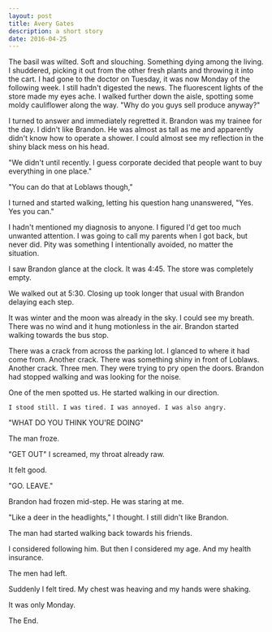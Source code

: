 ```yaml
---
layout: post
title: Avery Gates
description: a short story
date: 2016-04-25
---
```


The basil was wilted. Soft and slouching. Something dying among the living. I shuddered, picking it out from the other fresh plants and throwing it into the cart. I had gone to the doctor on Tuesday, it was now Monday of the following week. I still hadn't digested the news. The fluorescent lights of the store made my eyes ache. I walked further down the aisle, spotting some moldy cauliflower along the way.
"Why do you guys sell produce anyway?"

I turned to answer and immediately regretted it. Brandon was my trainee for the day. I didn't like Brandon. He was almost as tall as me and apparently didn't know how to operate a shower. I could almost see my reflection in the shiny black mess on his head.

"We didn't until recently. I guess corporate decided that people want to buy everything in one place."

"You can do that at Loblaws though,"

I turned and started walking, letting his question hang unanswered, "Yes. Yes you can."

I hadn't mentioned my diagnosis to anyone. I figured I'd get too much unwanted attention. I was going to call my parents when I got back, but never did. Pity was something I intentionally avoided, no matter the situation.

I saw Brandon glance at the clock. It was 4:45. The store was completely empty.

We walked out at 5:30. Closing up took longer that usual with Brandon delaying each step.

It was winter and the moon was already in the sky. I could see my breath. There was no wind and it hung motionless in the air. Brandon started walking towards the bus stop.

There was a crack from across the parking lot. I glanced to where it had come from. Another crack. There was something shiny in front of Loblaws. Another crack. Three men. They were trying to pry open the doors. Brandon had stopped walking and was looking for the noise.

One of the men spotted us. He started walking in our direction.

    I stood still. I was tired. I was annoyed. I was also angry.

"WHAT DO YOU THINK YOU'RE DOING"

The man froze.

"GET OUT" I screamed, my throat already raw.

It felt good.

"GO. LEAVE."

Brandon had frozen mid-step. He was staring at me.

"Like a deer in the headlights," I thought. I still didn't like Brandon.

The man had started walking back towards his friends.

I considered following him. But then I considered my age. And my health insurance.

The men had left.

Suddenly I felt tired. My chest was heaving and my hands were shaking.

It was only Monday.

The End.
